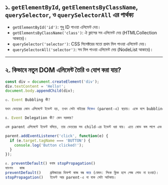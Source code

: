 

## ১. `getElementById`, `getElementsByClassName`, `querySelector`, ও `querySelectorAll` এর পার্থক্য

- `getElementById('id')`: শুধু  ID পাওয়া এলিমেন্ট দেয়।
- `getElementsByClassName('class')`: ঐ ক্লাসের সব এলিমেন্ট দেয় (HTMLCollection আকারে)।
- `querySelector('selector')`: CSS সিলেক্টরের মতো প্রথম মিল পাওয়া এলিমেন্ট দেয়।
- `querySelectorAll('selector')`: সব মিল পাওয়া এলিমেন্ট দেয় (NodeList আকারে)।

---

## ২. কিভাবে নতুন DOM এলিমেন্ট তৈরি ও যোগ করা যায়?

```js
const div = document.createElement('div');
div.textContent = 'Hello!';
document.body.appendChild(div);

৩. Event Bubbling কী?

যখন ভেতরের কোন এলিমেন্টে ইভেন্ট হয়, তখন সেটা বাইরের দিকেও (parent-এ) ছড়ায়। একে বলে bubbling।

৪. Event Delegation কী? কেন দরকার?

এক parent এলিমেন্টে ইভেন্ট বসিয়ে, তার ভেতরের সব child-এর ইভেন্ট ধরা যায়। এতে কোড কম লাগে এবং নতুন এলিমেন্টেও কাজ করে।

parent.addEventListener('click', function(e) {
  if (e.target.tagName === 'BUTTON') {
    console.log('Button clicked!');
  }
});

৫. preventDefault() বনাম stopPropagation()
ফাংশন	কাজ
preventDefault()	ব্রাউজারের ডিফল্ট কাজ বন্ধ করে (যেমন: লিংক ক্লিক হলে পেজ লোড না হওয়া)।
stopPropagation()	ইভেন্ট আর parent-এ না যাক সেটা আটকায়।
